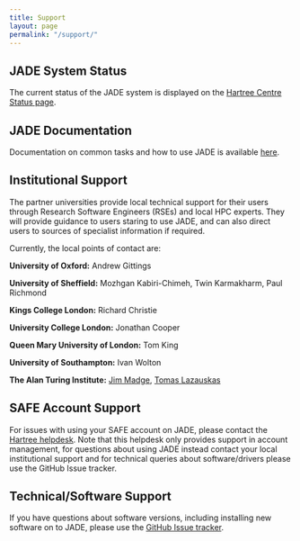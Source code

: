 ```yaml
---
title: Support
layout: page
permalink: "/support/"
---
```


## JADE System Status ## 

The current status of the JADE system is displayed on the [Hartree Centre Status page](https://stfc.service-now.com/hartreecentre?id=hartree_status_page).

## JADE Documentation ## 

Documentation on common tasks and how to use JADE is available [here](http://jade-hpc.readthedocs.io/).

## Institutional Support ##

The partner universities provide local technical support for their users through Research Software Engineers (RSEs) and local HPC experts.  They will provide guidance to users staring to use JADE, and can also direct users to sources of specialist information if required.

Currently, the local points of contact are:

**University of Oxford:** Andrew Gittings

**University of Sheffield:** Mozhgan Kabiri-Chimeh, Twin Karmakharm, Paul Richmond

**Kings College London:** Richard Christie

**University College London:** Jonathan Cooper

**Queen Mary University of London:** Tom King

**University of Southampton:** Ivan Wolton

**The Alan Turing Institute:** [Jim Madge](https://www.turing.ac.uk/people/researchers/jim-madge), [Tomas Lazauskas](https://www.turing.ac.uk/people/researchers/tomas-lazauskas)
 
## SAFE Account Support ##
<!--This will help local users adopt the new facility, optimise their codes for this platform and hence maximise their scientific output from the machine. -->

For issues with using your SAFE account on JADE, please contact the [Hartree helpdesk](https://stfc.service-now.com/nav_to.do?uri=%2Fhome_splash.do%3Fsysparm_direct%3Dtrue). Note that this helpdesk only provides support in account management, for questions about using JADE instead contact your local institutional support and for technical queries about software/drivers please use the GitHub Issue tracker.

## Technical/Software Support ##

If you have questions about software versions, including installing new software on to JADE, please use the [GitHub Issue tracker](https://github.com/jade-hpc-gpu/jade-hpc-gpu.github.io/issues).

<!--
<section id="portfolio-work">
    <div class="container">
        <div class="row">
          <div class="col-md-12">
            <div class="block">
              <div class="portfolio-menu">
                <ul>
                    <li class="filter" data-filter="all">All tutorials</li>
                    <li class="filter" data-filter=".Tag1">Tag 1</li>
                    <li class="filter" data-filter=".Tag2">Tag 2</li>
                    <li class="filter" data-filter=".Tag3">Tag 3</li>
                </ul>
              </div>
                
              <div class="portfolio-contant">
                <ul id="portfolio-contant-active">
        
                    <li class="mix Tag1">
                      <a href="">
                        <img src="{{ site.baseurl }}/img/support/1.png" alt="">
                        <div class="overly">
                          <div class="position-center">
                            <h2>Lorem ipsum 1</h2>
                            <p>Nullam dictum felis eu pede mollis pretium. Integer tincidunt </p>

                          </div>
                        </div>
                      </a>
                  </li>
          
                    <li class="mix Tag2">
                      <a href="">
                        <img src="{{ site.baseurl }}/img/support/2.png" alt="">
                        <div class="overly">
                          <div class="position-center">
                            <h2>Lorem ipsum 2</h2>
                            <p>Nullam dictum felis eu pede mollis pretium. Integer tincidunt </p>

                          </div>
                        </div>
                      </a>
                  </li>

              
                </ul>
              </div>
            </div>
          </div>
        </div>
    </div>
</section>
-->


